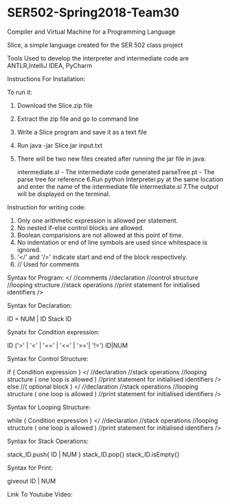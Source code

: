 # SER502-Spring2018-Team30
Compiler and Virtual Machine for a Programming Language

Slice, a simple language created for the SER 502 class project

Tools Used to develop the interpreter and intermediate code are ANTLR,IntelliJ IDEA, PyCharm

Instructions For Installation:

To run it:
1. Download the Slice.zip file
2. Extract the zip file and go to command line 
3. Write a Slice program and save it as a text file
4. Run java -jar Slice.jar input.txt
5. There will be two new files created after running the jar file in java:

    intermediate.sl - The intermediate code generated
    parseTree.pt - The parse tree for reference
6.Run python Interpreter.py at the same location and enter the name of the intermediate file intermediate.sl
7.The output will be displayed on the terminal.

Instruction for writing code:

1. Only one arithmetic expression is allowed per statement.
2. No nested if-else control blocks are allowed.
3. Boolean comparisions are not allowed at this point of time.
4. No indentation or end of line symbols are used since whitespace is ignored. 
5. '</' and '/>' indicate start and end of the block respectively. 
6. // Used for comments

Syntax for Program:
</
//comments
//declaration
//control structure
//looping structure
//stack operations
//print statement for initialised identifiers
/>

Syntax for Declaration:

ID = NUM | ID
Stack ID

Synatx for Condition expression:

ID ('>' | '<' | '==' | '<=' | '>='| '!=') ID|NUM

Syntax for Control Structure:

if { Condition expression }
</
    //declaration
    //stack operations
    //looping structure ( one loop is allowed )
    //print statement for initialised identifiers
/>
else //( optional block )
</
    //declaration
    //stack operations
    //looping structure ( one loop is allowed )
    //print statement for initialised identifiers
/>

Syntax for Looping Structure:

while { Condition expression }
</
    //declaration
    //stack operations
    //looping structure ( one loop is allowed )
    //print statement for initialised identifiers
/>

Syntax for Stack Operations:

stack_ID.push{ ID | NUM }
stack_ID.pop{}
stack_ID.isEmpty{}

Syntax for Print:

giveout ID | NUM 





Link To Youtube Video:
